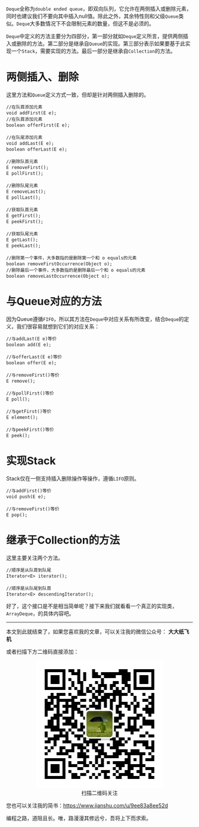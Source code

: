 `Deque`全称为`double ended queue`，即双向队列，它允许在两侧插入或删除元素，同时也建议我们不要向其中插入null值。除此之外，其余特性则和父级`Queue`类似。`Deque`大多数情况下不会限制元素的数量，但这不是必须的。

`Deque`中定义的方法主要分为四部分，第一部分就如`Deque`定义所言，提供两侧插入或删除的方法。第二部分是继承自`Queue`的实现。第三部分表示如果要基于此实现一个`Stack`，需要实现的方法。最后一部分是继承自`Collection`的方法。

# 两侧插入、删除

这里方法和`Queue`定义方式一致，但却是针对两侧插入删除的。

```
//在队首添加元素
void addFirst(E e);
//在队首添加元素
boolean offerFirst(E e);

//在队尾添加元素
void addLast(E e);
boolean offerLast(E e);

//删除队首元素
E removeFirst();
E pollFirst();

//删除队尾元素
E removeLast();
E pollLast();

//获取队首元素
E getFirst();
E peekFirst();

//获取队尾元素
E getLast();
E peekLast();

//删除第一个事件，大多数指的是删除第一个和 o equals的元素
boolean removeFirstOccurrence(Object o);
//删除最后一个事件，大多数指的是删除最后一个和 o equals的元素
boolean removeLastOccurrence(Object o);
```

# 与Queue对应的方法

因为Queue遵循`FIFO`，所以其方法在`Deque`中对应关系有所改变，结合`Deque`的定义，我们很容易就想到它们的对应关系：

```
//与addLast(E e)等价
boolean add(E e);

//与offerLast(E e)等价
boolean offer(E e);

//与removeFirst()等价
E remove();

//与pollFirst()等价
E poll();

//与getFirst()等价
E element();

//与peekFirst()等价
E peek();
```

# 实现Stack

Stack仅在一侧支持插入删除操作等操作，遵循`LIFO`原则。

```
//与addFirst()等价
void push(E e);

//与removeFirst()等价
E pop();
```

# 继承于Collection的方法

这里主要关注两个方法。

```
//顺序是从队首到队尾
Iterator<E> iterator();

//顺序是从队尾到队首
Iterator<E> descendingIterator();
```

好了，这个接口是不是相当简单呢？接下来我们就看看一个真正的实现类，`ArrayDeque`，的具体内容吧。

---

本文到此就结束了，如果您喜欢我的文章，可以关注我的微信公众号： **大大纸飞机** 

或者扫描下方二维码直接添加：

<div align="center"><img src ="./image/qrcode.jpg" /><br/>扫描二维码关注</div>

您也可以关注我的简书：https://www.jianshu.com/u/9ee83a8ee52d

编程之路，道阻且长。唯，路漫漫其修远兮，吾将上下而求索。